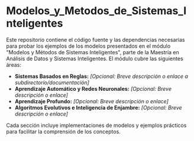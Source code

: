 # Modelos_y_Metodos_de_Sistemas_Inteligentes
Este repositorio contiene el código fuente y las dependencias necesarias para probar los ejemplos de los modelos presentados en el módulo "Modelos y Métodos de Sistemas Inteligentes", parte de la Maestría en Análisis de Datos y Sistemas Inteligentes. El módulo cubre las siguientes áreas:

*   **Sistemas Basados en Reglas:**  _[Opcional: Breve descripción o enlace a subdirectorio/documentación]_
*   **Aprendizaje Automático y Redes Neuronales:**  _[Opcional: Breve descripción o enlace]_
*   **Aprendizaje Profundo:**  _[Opcional: Breve descripción o enlace]_
*   **Algoritmos Evolutivos e Inteligencia de Enjambre:**  _[Opcional: Breve descripción o enlace]_

Cada sección incluye implementaciones de modelos y ejemplos prácticos para facilitar la comprensión de los conceptos.
